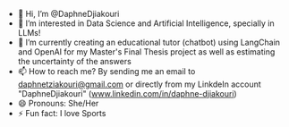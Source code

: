 - 👋 Hi, I’m @DaphneDjiakouri
- 👀 I’m interested in Data Science and Artificial Intelligence, specially in LLMs!  
- 🌱 I’m currently creating an educational tutor (chatbot) using LangChain and OpenAI for my Master's Final Thesis project as well as estimating the uncertainty of the answers
- 📫 How to reach me? By sending me an email to daphnetziakouri@gmail.com or directly from my LinkdeIn account "DaphneDjiakouri" (www.linkedin.com/in/daphne-djiakouri)
- 😄 Pronouns: She/Her
- ⚡ Fun fact: I love Sports

<!---
DaphneDjiakouri/DaphneDjiakouri is a ✨ special ✨ repository because its `README.md` (this file) appears on your GitHub profile.
You can click the Preview link to take a look at your changes.
--->
